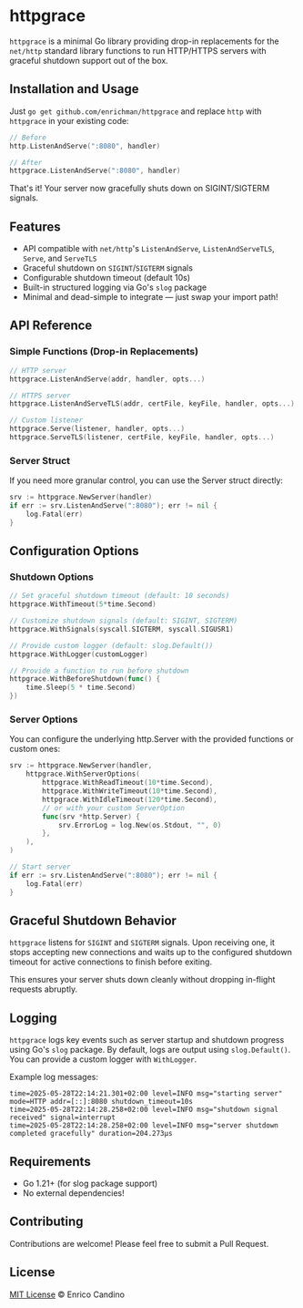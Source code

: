 # httpgrace

`httpgrace` is a minimal Go library providing drop-in replacements for the `net/http` standard library functions to run HTTP/HTTPS servers with graceful shutdown support out of the box.

## Installation and Usage

Just `go get github.com/enrichman/httpgrace` and replace `http` with `httpgrace` in your existing code:

```go
// Before
http.ListenAndServe(":8080", handler)

// After  
httpgrace.ListenAndServe(":8080", handler)
```

That's it! Your server now gracefully shuts down on SIGINT/SIGTERM signals.

## Features

- API compatible with `net/http`'s `ListenAndServe`, `ListenAndServeTLS`, `Serve`, and `ServeTLS`  
- Graceful shutdown on `SIGINT`/`SIGTERM` signals  
- Configurable shutdown timeout (default 10s)  
- Built-in structured logging via Go's `slog` package  
- Minimal and dead-simple to integrate — just swap your import path!

## API Reference

### Simple Functions (Drop-in Replacements)

```go
// HTTP server
httpgrace.ListenAndServe(addr, handler, opts...)

// HTTPS server  
httpgrace.ListenAndServeTLS(addr, certFile, keyFile, handler, opts...)

// Custom listener
httpgrace.Serve(listener, handler, opts...)
httpgrace.ServeTLS(listener, certFile, keyFile, handler, opts...)
```

### Server Struct

If you need more granular control, you can use the Server struct directly:

```go
srv := httpgrace.NewServer(handler)
if err := srv.ListenAndServe(":8080"); err != nil {
    log.Fatal(err)
}
```

## Configuration Options

### Shutdown Options

```go
// Set graceful shutdown timeout (default: 10 seconds)
httpgrace.WithTimeout(5*time.Second)

// Customize shutdown signals (default: SIGINT, SIGTERM)
httpgrace.WithSignals(syscall.SIGTERM, syscall.SIGUSR1)

// Provide custom logger (default: slog.Default())
httpgrace.WithLogger(customLogger)

// Provide a function to run before shutdown
httpgrace.WithBeforeShutdown(func() {
    time.Sleep(5 * time.Second)
})
```

### Server Options

You can configure the underlying http.Server with the provided functions or custom ones:

```go
srv := httpgrace.NewServer(handler,
    httpgrace.WithServerOptions(
        httpgrace.WithReadTimeout(10*time.Second),
        httpgrace.WithWriteTimeout(10*time.Second),
        httpgrace.WithIdleTimeout(120*time.Second),
        // or with your custom ServerOption
        func(srv *http.Server) {
            srv.ErrorLog = log.New(os.Stdout, "", 0)
        },
    ),
)

// Start server
if err := srv.ListenAndServe(":8080"); err != nil {
    log.Fatal(err)
}
```

## Graceful Shutdown Behavior

`httpgrace` listens for `SIGINT` and `SIGTERM` signals. Upon receiving one, it stops accepting new connections and waits up to the configured shutdown timeout for active connections to finish before exiting.

This ensures your server shuts down cleanly without dropping in-flight requests abruptly.

## Logging

`httpgrace` logs key events such as server startup and shutdown progress using Go's `slog` package. By default, logs are output using `slog.Default()`. You can provide a custom logger with `WithLogger`.

Example log messages:

``` 
time=2025-05-28T22:14:21.301+02:00 level=INFO msg="starting server" mode=HTTP addr=[::]:8080 shutdown_timeout=10s
time=2025-05-28T22:14:28.258+02:00 level=INFO msg="shutdown signal received" signal=interrupt
time=2025-05-28T22:14:28.258+02:00 level=INFO msg="server shutdown completed gracefully" duration=204.273µs
```

## Requirements

- Go 1.21+ (for slog package support)
- No external dependencies!

## Contributing

Contributions are welcome! Please feel free to submit a Pull Request.

## License

[MIT License](./LICENSE) © Enrico Candino
